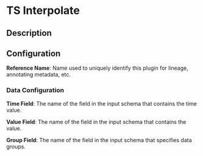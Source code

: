 
# TS Interpolate

## Description

## Configuration
**Reference Name**: Name used to uniquely identify this plugin for lineage, annotating metadata, etc.

### Data Configuration
**Time Field**: The name of the field in the input schema that contains the time value.

**Value Field**: The name of the field in the input schema that contains the value.

**Group Field**: The name of the field in the input schema that specifies data groups.
